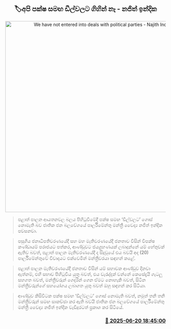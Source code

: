 <p align='center'><b><h2 align='center' title='We have not entered into deals with political parties - Najith Indika'>🏷අපි පක්ෂ සමඟ ඩීල්වලට ගිහින් නෑ - නජිත් ඉන්දික</h2></b></p>
<p align='center'><img src='https://helakuru.sgp1.cdn.digitaloceanspaces.com/esana/images/lib/najith-idrajith-parliment.jpg' width='600' alt='We have not entered into deals with political parties - Najith Indika'></p>

> පළාත් පාලන ආයතනවල බලය පිහිටුවීමේදී පක්ෂ සමඟ ‘ඩීල්වලට’ ගොස් නොමැති බව ජාතික ජන බලවේගයේ පාර්ලිමේන්තු මන්ත්‍රී වෛද්‍ය නජිත් ඉන්දික පවසනවා.

> පසුගිය ජනාධිපතිවරණයේදී සහ මහ මැතිවරණයේදී ජනතාව විසින් විපක්ෂ කණ්ඩායම් පරාජයට පත්කර, ආණ්ඩුවට ජයග්‍රහණයක් ලබාදුන්නේ යම් හේතුවක් ඇතිව බවත්, පළාත් පාලන මැතිවරණයේදී ද සිදුවූයේ එය බවයි අද (20) පාර්ලිමේන්තුවේ විවාදයට එක්වෙමින් මන්ත්‍රීවරයා සඳහන් කළේ.

> පළාත් පාලන මැතිවරණයේදී ජනතාව විසින් යම් සභාවක ආණ්ඩුව දිනවා ඇත්නම්, එහි සභාව පිහිටුවිය යුතු බවත්, එය වැරැද්දක් වන්නේ කෙසේදැයි ගැටලු සහගත බවත්, මන්ත්‍රීවරුන් ගෙදරින් ගෙන ඒමට නොහැකි බවත්, සිටින මන්ත්‍රීවරුන්ගේ සහයෝගය ලබාගත යුතු බවත් ඔහු සඳහන් කර සිටියා.

> ආණ්ඩුව කිසිවිටක පක්ෂ සමඟ ‘ඩීල්වලට’ ගොස් නොමැති බවත්, නමුත් තනි තනි මන්ත්‍රීවරුන් සමඟ සාකච්ඡා කර ඇති බවයි ජාතික ජන බලවේගයේ පාර්ලිමේන්තු මන්ත්‍රී වෛද්‍ය නජිත් ඉන්දික වැඩිදුරටත් ප්‍රකාශ කර සිටියේ.



<h3 align='right'><a href='https://www.helakuru.lk/esana/p/111207/'>📅 2025-06-20 18:45:00</a></h3>
